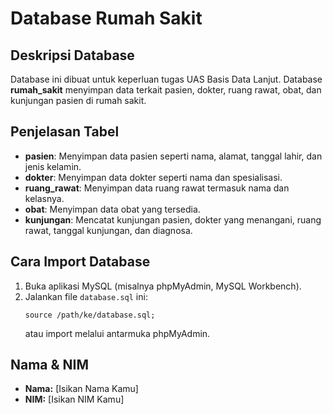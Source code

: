 
# Database Rumah Sakit

## Deskripsi Database
Database ini dibuat untuk keperluan tugas UAS Basis Data Lanjut. Database **rumah_sakit** menyimpan data terkait pasien, dokter, ruang rawat, obat, dan kunjungan pasien di rumah sakit.

## Penjelasan Tabel
- **pasien**: Menyimpan data pasien seperti nama, alamat, tanggal lahir, dan jenis kelamin.
- **dokter**: Menyimpan data dokter seperti nama dan spesialisasi.
- **ruang_rawat**: Menyimpan data ruang rawat termasuk nama dan kelasnya.
- **obat**: Menyimpan data obat yang tersedia.
- **kunjungan**: Mencatat kunjungan pasien, dokter yang menangani, ruang rawat, tanggal kunjungan, dan diagnosa.

## Cara Import Database
1. Buka aplikasi MySQL (misalnya phpMyAdmin, MySQL Workbench).
2. Jalankan file `database.sql` ini:
   ```
   source /path/ke/database.sql;
   ```
   atau import melalui antarmuka phpMyAdmin.

## Nama & NIM
- **Nama:** [Isikan Nama Kamu]
- **NIM:** [Isikan NIM Kamu]
